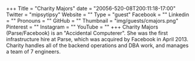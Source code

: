 +++
Title = "Charity Majors"
date = "20056-520-08T200:11:18-17:00"
Twitter = "mipsytipsy"
Website = ""
Type = "guest"
Facebook = ""
Linkedin = ""
Pronouns = ""
GitHub = ""
Thumbnail = "img/guests/cmajors.png"
Pinterest = ""
Instagram = ""
YouTube = ""
+++
Charity Majors (Parse/Facebook) is an &#34;Accidental Computerer&#34;. She was the first infrastructure hire at Parse, which was acquired by Facebook in April 2013. Charity handles all of the backend operations and DBA work, and manages a team of 7 engineers.
